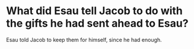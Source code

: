 # What did Esau tell Jacob to do with the gifts he had sent ahead to Esau?

Esau told Jacob to keep them for himself, since he had enough.
